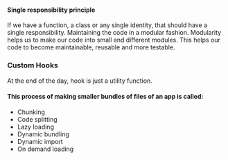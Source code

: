 #### Single responsibility principle
If we have a function, a class or any single identity, that should have a single responsibility. Maintaining the code in a modular fashion. Modularity helps us to make our code into small and different modules. This helps our code to become maintainable, reusable and more testable.

### Custom Hooks
At the end of the day, hook is just a utility function.

#### This process of making smaller bundles of files of an app is called:

- Chunking
- Code splitting
- Lazy loading
- Dynamic bundling
- Dynamic import
- On demand loading